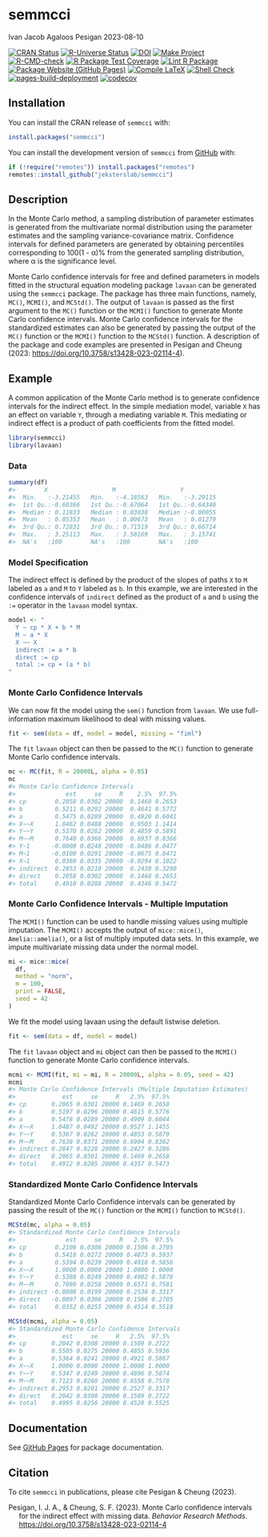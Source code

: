semmcci
================
Ivan Jacob Agaloos Pesigan
2023-08-10

<!-- README.md is generated from .setup/readme/README.Rmd. Please edit that file -->
<!-- badges: start -->

[![CRAN
Status](https://www.r-pkg.org/badges/version/semmcci)](https://cran.r-project.org/package=semmcci)
[![R-Universe
Status](https://jeksterslab.r-universe.dev/badges/semmcci)](https://jeksterslab.r-universe.dev)
[![DOI](https://zenodo.org/badge/DOI/10.3758/s13428-023-02114-4.svg)](https://doi.org/10.3758/s13428-023-02114-4)
[![Make
Project](https://github.com/jeksterslab/semmcci/actions/workflows/make.yml/badge.svg)](https://github.com/jeksterslab/semmcci/actions/workflows/make.yml)
[![R-CMD-check](https://github.com/jeksterslab/semmcci/actions/workflows/check-full.yml/badge.svg)](https://github.com/jeksterslab/semmcci/actions/workflows/check-full.yml)
[![R Package Test
Coverage](https://github.com/jeksterslab/semmcci/actions/workflows/test-coverage.yml/badge.svg)](https://github.com/jeksterslab/semmcci/actions/workflows/test-coverage.yml)
[![Lint R
Package](https://github.com/jeksterslab/semmcci/actions/workflows/lint.yml/badge.svg)](https://github.com/jeksterslab/semmcci/actions/workflows/lint.yml)
[![Package Website (GitHub
Pages)](https://github.com/jeksterslab/semmcci/actions/workflows/pkgdown-gh-pages.yml/badge.svg)](https://github.com/jeksterslab/semmcci/actions/workflows/pkgdown-gh-pages.yml)
[![Compile
LaTeX](https://github.com/jeksterslab/semmcci/actions/workflows/latex.yml/badge.svg)](https://github.com/jeksterslab/semmcci/actions/workflows/latex.yml)
[![Shell
Check](https://github.com/jeksterslab/semmcci/actions/workflows/shellcheck.yml/badge.svg)](https://github.com/jeksterslab/semmcci/actions/workflows/shellcheck.yml)
[![pages-build-deployment](https://github.com/jeksterslab/semmcci/actions/workflows/pages/pages-build-deployment/badge.svg)](https://github.com/jeksterslab/semmcci/actions/workflows/pages/pages-build-deployment)
[![codecov](https://codecov.io/gh/jeksterslab/semmcci/branch/main/graph/badge.svg?token=KVLUET3DJ6)](https://codecov.io/gh/jeksterslab/semmcci)
<!-- badges: end -->

## Installation

You can install the CRAN release of `semmcci` with:

``` r
install.packages("semmcci")
```

You can install the development version of `semmcci` from
[GitHub](https://github.com/jeksterslab/semmcci) with:

``` r
if (!require("remotes")) install.packages("remotes")
remotes::install_github("jeksterslab/semmcci")
```

## Description

In the Monte Carlo method, a sampling distribution of parameter
estimates is generated from the multivariate normal distribution using
the parameter estimates and the sampling variance-covariance matrix.
Confidence intervals for defined parameters are generated by obtaining
percentiles corresponding to 100(1 - α)% from the generated sampling
distribution, where α is the significance level.

Monte Carlo confidence intervals for free and defined parameters in
models fitted in the structural equation modeling package `lavaan` can
be generated using the `semmcci` package. The package has three main
functions, namely, `MC()`, `MCMI()`, and `MCStd()`. The output of
`lavaan` is passed as the first argument to the `MC()` function or the
`MCMI()` function to generate Monte Carlo confidence intervals. Monte
Carlo confidence intervals for the standardized estimates can also be
generated by passing the output of the `MC()` function or the `MCMI()`
function to the `MCStd()` function. A description of the package and
code examples are presented in Pesigan and Cheung (2023:
<https://doi.org/10.3758/s13428-023-02114-4>).

## Example

A common application of the Monte Carlo method is to generate confidence
intervals for the indirect effect. In the simple mediation model,
variable `X` has an effect on variable `Y`, through a mediating variable
`M`. This mediating or indirect effect is a product of path coefficients
from the fitted model.

``` r
library(semmcci)
library(lavaan)
```

### Data

``` r
summary(df)
#>        X                  M                  Y           
#>  Min.   :-3.21455   Min.   :-4.18563   Min.   :-3.29115  
#>  1st Qu.:-0.60366   1st Qu.:-0.67064   1st Qu.:-0.64340  
#>  Median : 0.11833   Median : 0.03038   Median :-0.00055  
#>  Mean   : 0.05353   Mean   : 0.00673   Mean   : 0.01279  
#>  3rd Qu.: 0.72831   3rd Qu.: 0.71519   3rd Qu.: 0.66714  
#>  Max.   : 3.25113   Max.   : 3.56169   Max.   : 3.15741  
#>  NA's   :100        NA's   :100        NA's   :100
```

### Model Specification

The indirect effect is defined by the product of the slopes of paths `X`
to `M` labeled as `a` and `M` to `Y` labeled as `b`. In this example, we
are interested in the confidence intervals of `indirect` defined as the
product of `a` and `b` using the `:=` operator in the `lavaan` model
syntax.

``` r
model <- "
  Y ~ cp * X + b * M
  M ~ a * X
  X ~~ X
  indirect := a * b
  direct := cp
  total := cp + (a * b)
"
```

### Monte Carlo Confidence Intervals

We can now fit the model using the `sem()` function from `lavaan`. We
use full-information maximum likelihood to deal with missing values.

``` r
fit <- sem(data = df, model = model, missing = "fiml")
```

The `fit` `lavaan` object can then be passed to the `MC()` function to
generate Monte Carlo confidence intervals.

``` r
mc <- MC(fit, R = 20000L, alpha = 0.05)
mc
#> Monte Carlo Confidence Intervals
#>              est     se     R    2.5%  97.5%
#> cp        0.2058 0.0302 20000  0.1468 0.2653
#> b         0.5211 0.0292 20000  0.4641 0.5772
#> a         0.5475 0.0289 20000  0.4920 0.6041
#> X~~X      1.0462 0.0488 20000  0.9503 1.1414
#> Y~~Y      0.5370 0.0262 20000  0.4859 0.5891
#> M~~M      0.7640 0.0366 20000  0.6937 0.8366
#> Y~1      -0.0008 0.0248 20000 -0.0486 0.0477
#> M~1      -0.0100 0.0291 20000 -0.0675 0.0471
#> X~1       0.0360 0.0335 20000 -0.0294 0.1022
#> indirect  0.2853 0.0218 20000  0.2438 0.3290
#> direct    0.2058 0.0302 20000  0.1468 0.2653
#> total     0.4910 0.0288 20000  0.4346 0.5472
```

### Monte Carlo Confidence Intervals - Multiple Imputation

The `MCMI()` function can be used to handle missing values using
multiple imputation. The `MCMI()` accepts the output of `mice::mice()`,
`Amelia::amelia()`, or a list of multiply imputed data sets. In this
example, we impute multivariate missing data under the normal model.

``` r
mi <- mice::mice(
  df,
  method = "norm",
  m = 100,
  print = FALSE,
  seed = 42
)
```

We fit the model using lavaan using the default listwise deletion.

``` r
fit <- sem(data = df, model = model)
```

The `fit` `lavaan` object and `mi` object can then be passed to the
`MCMI()` function to generate Monte Carlo confidence intervals.

``` r
mcmi <- MCMI(fit, mi = mi, R = 20000L, alpha = 0.05, seed = 42)
mcmi
#> Monte Carlo Confidence Intervals (Multiple Imputation Estimates)
#>             est     se     R   2.5%  97.5%
#> cp       0.2065 0.0301 20000 0.1469 0.2658
#> b        0.5197 0.0296 20000 0.4615 0.5776
#> a        0.5478 0.0289 20000 0.4909 0.6044
#> X~~X     1.0487 0.0492 20000 0.9527 1.1455
#> Y~~Y     0.5367 0.0262 20000 0.4853 0.5879
#> M~~M     0.7638 0.0371 20000 0.6904 0.8362
#> indirect 0.2847 0.0220 20000 0.2427 0.3286
#> direct   0.2065 0.0301 20000 0.1469 0.2658
#> total    0.4912 0.0285 20000 0.4357 0.5473
```

### Standardized Monte Carlo Confidence Intervals

Standardized Monte Carlo Confidence intervals can be generated by
passing the result of the `MC()` function or the `MCMI()` function to
`MCStd()`.

``` r
MCStd(mc, alpha = 0.05)
#> Standardized Monte Carlo Confidence Intervals
#>              est     se     R   2.5%  97.5%
#> cp        0.2108 0.0306 20000 0.1506 0.2705
#> b         0.5418 0.0272 20000 0.4873 0.5937
#> a         0.5394 0.0239 20000 0.4918 0.5856
#> X~~X      1.0000 0.0000 20000 1.0000 1.0000
#> Y~~Y      0.5388 0.0249 20000 0.4902 0.5878
#> M~~M      0.7090 0.0258 20000 0.6571 0.7581
#> indirect -0.0008 0.0199 20000 0.2536 0.3317
#> direct   -0.0097 0.0306 20000 0.1506 0.2705
#> total     0.0352 0.0255 20000 0.4514 0.5518
```

``` r
MCStd(mcmi, alpha = 0.05)
#> Standardized Monte Carlo Confidence Intervals
#>             est     se     R   2.5%  97.5%
#> cp       0.2042 0.0308 20000 0.1509 0.2722
#> b        0.5505 0.0275 20000 0.4855 0.5936
#> a        0.5364 0.0241 20000 0.4921 0.5867
#> X~~X     1.0000 0.0000 20000 1.0000 1.0000
#> Y~~Y     0.5347 0.0249 20000 0.4896 0.5874
#> M~~M     0.7123 0.0260 20000 0.6558 0.7578
#> indirect 0.2953 0.0201 20000 0.2527 0.3317
#> direct   0.2042 0.0308 20000 0.1509 0.2722
#> total    0.4995 0.0256 20000 0.4528 0.5525
```

## Documentation

See [GitHub Pages](https://jeksterslab.github.io/semmcci/index.html) for
package documentation.

## Citation

To cite `semmcci` in publications, please cite Pesigan & Cheung (2023).

<div id="refs" class="references csl-bib-body hanging-indent"
line-spacing="2">

<div id="ref-Pesigan-Cheung-2023" class="csl-entry">

Pesigan, I. J. A., & Cheung, S. F. (2023). Monte Carlo confidence
intervals for the indirect effect with missing data. *Behavior Research
Methods*. <https://doi.org/10.3758/s13428-023-02114-4>

</div>

</div>

